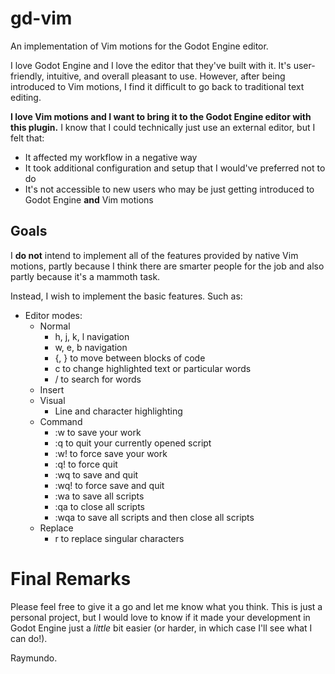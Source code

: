 # gd-vim
An implementation of Vim motions for the Godot Engine editor.

I love Godot Engine and I love the editor that they've built with it. It's user-friendly,
intuitive, and overall pleasant to use. However, after being introduced to Vim motions, I find
it difficult to go back to traditional text editing.

**I love Vim motions and I want to bring it to the Godot Engine editor with this plugin.** I know that 
I could technically just use an external editor, but I felt that:

- It affected my workflow in a negative way
- It took additional configuration and setup that I would've preferred not to do 
- It's not accessible to new users who may be just getting introduced to Godot Engine **and** Vim motions

## Goals
I **do not** intend to implement all of the features provided by native Vim motions, partly because I think 
there are smarter people for the job and also partly because it's a mammoth task.

Instead, I wish to implement the basic features. Such as:

- Editor modes:
    - Normal
        - h, j, k, l navigation
        - w, e, b navigation
        - {, } to move between blocks of code
        - c to change highlighted text or particular words
        - / to search for words 
    - Insert
    - Visual
        - Line and character highlighting
    - Command
        - :w to save your work 
        - :q to quit your currently opened script
        - :w! to force save your work 
        - :q! to force quit 
        - :wq to save and quit 
        - :wq! to force save and quit 
        - :wa to save all scripts
        - :qa to close all scripts 
        - :wqa to save all scripts and then close all scripts 
    - Replace
        - r to replace singular characters

# Final Remarks
Please feel free to give it a go and let me know what you think. This is just a personal project, but I would love 
to know if it made your development in Godot Engine just a *little* bit easier (or harder, in which case I'll see what I can do!).

Raymundo.
